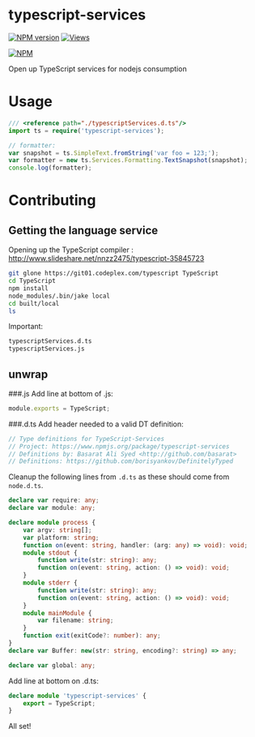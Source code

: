 typescript-services
===================
[![NPM version](https://badge.fury.io/js/typescript-services.svg)](http://badge.fury.io/js/typescript-services)
[![Views](https://sourcegraph.com/api/repos/github.com/basarat/typescript-services/counters/views.png)](https://sourcegraph.com/github.com/basarat/typescript-services)

[![NPM](https://nodei.co/npm/typescript-services.png?downloads=true)](https://nodei.co/npm/typescript-services/)

Open up TypeScript services for nodejs consumption

# Usage
```typescript
/// <reference path="./typescriptServices.d.ts"/>
import ts = require('typescript-services');

// formatter:
var snapshot = ts.SimpleText.fromString('var foo = 123;');
var formatter = new ts.Services.Formatting.TextSnapshot(snapshot);
console.log(formatter);

```
# Contributing
## Getting the language service
Opening up the TypeScript compiler : http://www.slideshare.net/nnzz2475/typescript-35845723 
```bash
git glone https://git01.codeplex.com/typescript TypeScript
cd TypeScript
npm install 
node_modules/.bin/jake local
cd built/local
ls
```
Important:
```bash
typescriptServices.d.ts
typescriptServices.js
```

## unwrap

###.js
Add line at bottom of .js:
```typescript
module.exports = TypeScript;
```
###.d.ts
Add header needed to a valid DT definition: 

```typescript
// Type definitions for TypeScript-Services
// Project: https://www.npmjs.org/package/typescript-services
// Definitions by: Basarat Ali Syed <http://github.com/basarat>
// Definitions: https://github.com/borisyankov/DefinitelyTyped
```
Cleanup the following lines from `.d.ts` as these should come from `node.d.ts`. 
```typescript
declare var require: any;
declare var module: any;
```
```typescript
declare module process {
    var argv: string[];
    var platform: string;
    function on(event: string, handler: (arg: any) => void): void;
    module stdout {
        function write(str: string): any;
        function on(event: string, action: () => void): void;
    }
    module stderr {
        function write(str: string): any;
        function on(event: string, action: () => void): void;
    }
    module mainModule {
        var filename: string;
    }
    function exit(exitCode?: number): any;
}
declare var Buffer: new(str: string, encoding?: string) => any;
```
```typescript
declare var global: any;
```
Add line at bottom on .d.ts: 
```typescript
declare module 'typescript-services' {
    export = TypeScript;
}
```
All set!